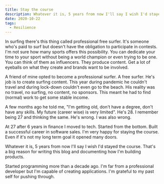 ```yaml
---
title: Stay the course
description: Whatever it is, 5 years from now I'll say I wish I'd stayed the course.
date: 2020-10-22
tags:
  - Resilience
---
```

In surfing there's this thing called professional free surfer. It's someone who's paid to surf but doesn't have the obligation to participate in contests. I'm not sure how many sports offers this possibility. You can dedicate your time to your sport without being a world champion or even trying to be one. You can think of them as influencers. They produce content. Get a lot of eyeballs on what they create and brands want to be involved. 

A friend of mine opted to become a professional surfer. A free surfer. He's job is to create surfing content. This year during pandemic he couldn't travel and during lock-down couldn't even go to the beach. His reality was no travel, no surfing, no content, no sponsors. This meant he had to find (normal) work to get some stable income. 

A few months ago he told me, "I'm getting old, don't have a degree, don't have any skills. My future (career wise) is very limited". He's 28. I remember being 27 and thinking the same. He's wrong. I was also wrong.

At 27 after 6 years in finance I moved to tech. Started from the bottom. Built a successful career in software sales. I'm very happy for staying the course. Even if it's not my long term goal it opened many doors.

Whatever it is, 5 years from now I'll say I wish I'd stayed the course. That's a big reason for writing this blog and documenting how I'm building products.

Started programming more than a decade ago. I'm far from a professional developer but I'm capable of creating applications. I'm grateful to my past self for pushing through.
